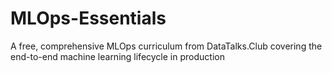 # MLOps-Essentials
A free, comprehensive MLOps curriculum from DataTalks.Club covering the end-to-end machine learning lifecycle in production

